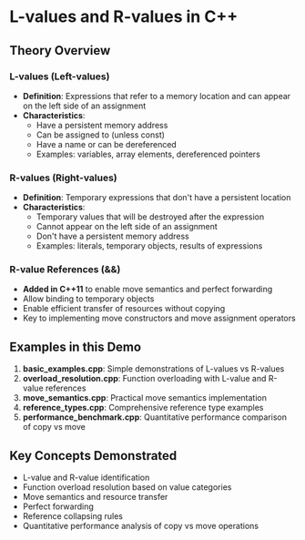 # L-values and R-values in C++

## Theory Overview

### L-values (Left-values)
- **Definition**: Expressions that refer to a memory location and can appear on the left side of an assignment
- **Characteristics**:
  - Have a persistent memory address
  - Can be assigned to (unless const)
  - Have a name or can be dereferenced
  - Examples: variables, array elements, dereferenced pointers

### R-values (Right-values)
- **Definition**: Temporary expressions that don't have a persistent location
- **Characteristics**:
  - Temporary values that will be destroyed after the expression
  - Cannot appear on the left side of an assignment
  - Don't have a persistent memory address
  - Examples: literals, temporary objects, results of expressions

### R-value References (&&)
- **Added in C++11** to enable move semantics and perfect forwarding
- Allow binding to temporary objects
- Enable efficient transfer of resources without copying
- Key to implementing move constructors and move assignment operators

## Examples in this Demo

1. **basic_examples.cpp**: Simple demonstrations of L-values vs R-values
2. **overload_resolution.cpp**: Function overloading with L-value and R-value references
3. **move_semantics.cpp**: Practical move semantics implementation
4. **reference_types.cpp**: Comprehensive reference type examples
5. **performance_benchmark.cpp**: Quantitative performance comparison of copy vs move

## Key Concepts Demonstrated

- L-value and R-value identification
- Function overload resolution based on value categories
- Move semantics and resource transfer
- Perfect forwarding
- Reference collapsing rules
- Quantitative performance analysis of copy vs move operations
